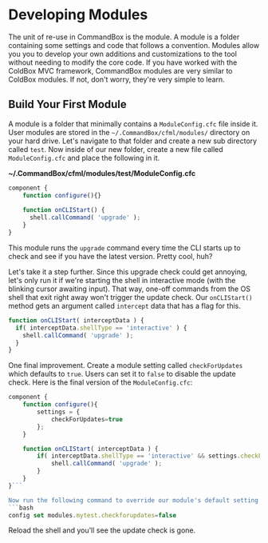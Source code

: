 # Developing Modules

The unit of re-use in CommandBox is the module.  A module is a folder containing some settings and code that follows a convention.  Modules allow you you to develop your own additions and customizations to the tool without needing to modify the core code.  If you have worked with the ColdBox MVC framework, CommandBox modules are very similar to ColdBox modules.  If not, don't worry, they're very simple to learn. 

## Build Your First Module

A module is a folder that minimally contains a `ModuleConfig.cfc` file inside it.  User modules are stored in the `~/.CommandBox/cfml/modules/` directory on your hard drive.  Let's navigate to that folder and create a  new sub directory called `test`. Now inside of our new folder, create a new file called `ModuleConfig.cfc` and place the following in it.

**~/.CommandBox/cfml/modules/test/ModuleConfig.cfc**
```javascript
component {
    function configure(){}
    
    function onCLIStart() {
      shell.callCommand( 'upgrade' );
    }
}
```

This module runs the `upgrade` command every time the CLI starts up to check and see if you have the latest version.  Pretty cool, huh?  

Let's take it a step further.  Since this upgrade check could get annoying, let's only run it if we're starting the shell in interactive mode (with the blinking cursor awaiting input).   That way, one-off commands from the OS shell that exit right away won't trigger the update check.  Our `onCLIStart()` method gets an argument called `intercept` data that has a flag for this.  

```javascript
function onCLIStart( interceptData ) {
  if( interceptData.shellType == 'interactive' ) {
    shell.callCommand( 'upgrade' );
  }
}
```

One final improvement.  Create a module setting called `checkForUpdates` which defaults to `true`.  Users can set it to `false` to disable the update check.  Here is the final version of the `ModuleConfig.cfc`:

```javascript
component {
    function configure(){
		settings = {
			checkForUpdates=true
		};
    }

    function onCLIStart( interceptData ) {
        if( interceptData.shellType == 'interactive' && settings.checkForUpdates ) {
            shell.callCommand( 'upgrade' );
        }
    }
}```

Now run the following command to override our module's default setting and turn off the update check.
```bash
config set modules.mytest.checkforupdates=false
```
Reload the shell and you'll see the update check is gone.  